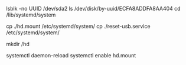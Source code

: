 lsblk -no UUID /dev/sda2
ls /dev/disk/by-uuid/ECFA8ADDFA8AA404
cd /lib/systemd/system
 


cp ./hd.mount /etc/systemd/system/
cp ./reset-usb.service /etc/systemd/system/

mkdir /hd

systemctl daemon-reload
systemctl enable hd.mount

